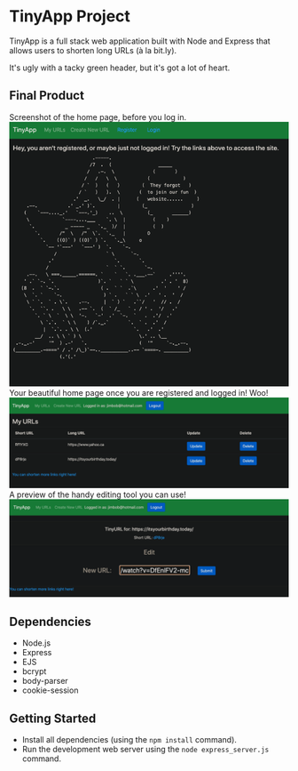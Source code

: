 # TinyApp Project

TinyApp is a full stack web application built with Node and Express that allows users to shorten long URLs (à la bit.ly).

It's ugly with a tacky green header, but it's got a lot of heart.

## Final Product
Screenshot of the home page, before you log in.
!["Screenshot of the home page, before you log in"](https://github.com/koogler/tinyapp/blob/master/docs/notlogged.png?raw=true)
Your beautiful home page once you are registered and logged in! Woo!
!["Your beautiful home page once you are registered and logged in! Woo"](https://github.com/koogler/tinyapp/blob/master/docs/urlindex.png?raw=true)
A preview of the handy editing tool you can use!
!["A preview of the handy editing tool you can use"](https://github.com/koogler/tinyapp/blob/master/docs/urledit.png?raw=true)

## Dependencies

- Node.js
- Express
- EJS
- bcrypt
- body-parser
- cookie-session

## Getting Started

- Install all dependencies (using the `npm install` command).
- Run the development web server using the `node express_server.js` command.